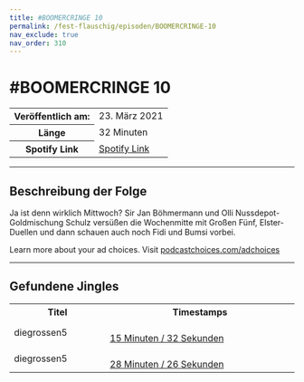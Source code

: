 ```yaml
---
title: #BOOMERCRINGE 10
permalink: /fest-flauschig/episoden/BOOMERCRINGE-10
nav_exclude: true
nav_order: 310
---
```


# #BOOMERCRINGE 10
<table class="resp-table dcf-table dcf-table-responsive dcf-table-bordered dcf-table-striped dcf-w-100%">
                    <tbody>
                        <tr>
                            <th scope="row">Veröffentlich am:</th>
                            <td data-label="Veröffentlich am:">23. März 2021</td>
                        </tr>
                        <tr>
                            <th scope="row">Länge </th>
                            <td data-label="Länge ">32 Minuten</td>
                        </tr><tr>
                                <th scope="row">Spotify Link</th>
                                <td data-label="Spotify Link"><a href="https://open.spotify.com/episode/26JRA2opdCRGRtQ2eRukLh">Spotify Link</a></td>
                            </tr></tbody>
                </table>

***

## Beschreibung der Folge

<div>
<p>Ja ist denn wirklich Mittwoch? Sir Jan Böhmermann und Olli Nussdepot-Goldmischung Schulz versüßen die Wochenmitte mit Großen Fünf, Elster-Duellen und dann schauen auch noch Fidi und Bumsi vorbei.</p><p> </p><p>Learn more about your ad choices. Visit <a href="https://podcastchoices.com/adchoices">podcastchoices.com/adchoices</a></p>  
</div>

***

## Gefundene Jingles

<table style="display: table;">
                                    <tr>
                                        <th class="tableColumnTitle">Titel</th>
                                        <th class="tableColumnTimestamps">Timestamps</th>
                                    </tr>
                                    <tr>
                                <td markdown="span"  class="tableColumnTitle">diegrossen5</td>
                                <td markdown="span" class="tableColumnTimestamps">
                                <br>
                                <a href="https://open.spotify.com/episode/26JRA2opdCRGRtQ2eRukLh?t=932">
                                15 Minuten / 32 Sekunden</a>
                                </td></tr><tr>
                                <td markdown="span"  class="tableColumnTitle">diegrossen5</td>
                                <td markdown="span" class="tableColumnTimestamps">
                                <br>
                                <a href="https://open.spotify.com/episode/26JRA2opdCRGRtQ2eRukLh?t=1706">
                                28 Minuten / 26 Sekunden</a>
                                </td></tr></table>